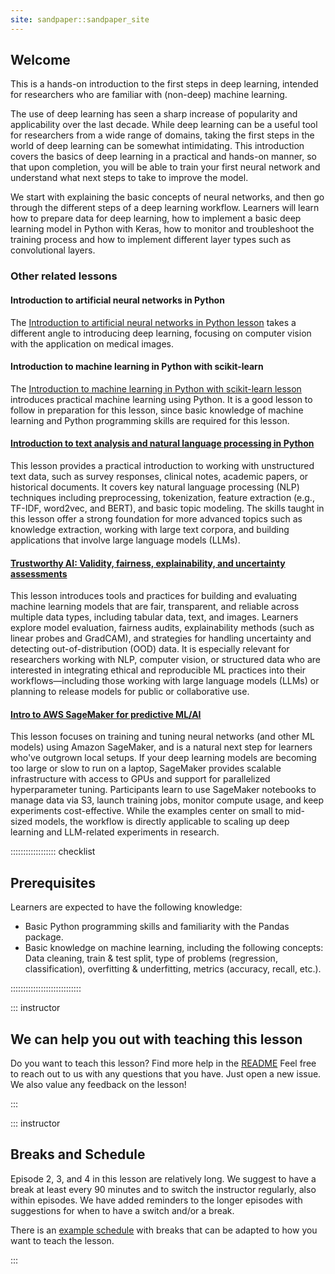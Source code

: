 ```yaml
---
site: sandpaper::sandpaper_site
---
```

## Welcome
This is a hands-on introduction to the first steps in deep learning, intended for researchers who are familiar with (non-deep) machine learning.

The use of deep learning has seen a sharp increase of popularity and applicability over the last decade. 
While deep learning can be a useful tool for researchers from a wide range of domains, 
taking the first steps in the world of deep learning can be somewhat intimidating. 
This introduction covers the basics of deep learning in a practical and hands-on manner, 
so that upon completion, you will be able to train your first neural network and understand what next steps to take to improve the model.

We start with explaining the basic concepts of neural networks, and then go through the different steps of a deep learning workflow. 
Learners will learn how to prepare data for deep learning, how to implement a basic deep learning model in Python with Keras, 
how to monitor and troubleshoot the training process and how to implement different layer types such as convolutional layers.

### Other related lessons
#### Introduction to artificial neural networks in Python
The [Introduction to artificial neural networks in Python lesson](https://carpentries-incubator.github.io/machine-learning-neural-python/)
takes a different angle to introducing deep learning, 
focusing on computer vision with the application on medical images.

#### Introduction to machine learning in Python with scikit-learn
The [Introduction to machine learning in Python with scikit-learn lesson](https://esciencecenter-digital-skills.github.io/scikit-learn-mooc/)
introduces practical machine learning using Python. It is a good lesson to follow in preparation for this lesson,
since basic knowledge of machine learning and Python programming skills are required for this lesson.

#### [Introduction to text analysis and natural language processing in Python](https://carpentries-incubator.github.io/python-text-analysis/index.html)  
This lesson provides a practical introduction to working with unstructured text data, such as survey responses, clinical notes, academic papers, or historical documents. It covers key natural language processing (NLP) techniques including preprocessing, tokenization, feature extraction (e.g., TF-IDF, word2vec, and BERT), and basic topic modeling. The skills taught in this lesson offer a strong foundation for more advanced topics such as knowledge extraction, working with large text corpora, and building applications that involve large language models (LLMs).

#### [Trustworthy AI: Validity, fairness, explainability, and uncertainty assessments](https://carpentries-incubator.github.io/fair-explainable-ml/index.html)  
This lesson introduces tools and practices for building and evaluating machine learning models that are fair, transparent, and reliable across multiple data types, including tabular data, text, and images. Learners explore model evaluation, fairness audits, explainability methods (such as linear probes and GradCAM), and strategies for handling uncertainty and detecting out-of-distribution (OOD) data. It is especially relevant for researchers working with NLP, computer vision, or structured data who are interested in integrating ethical and reproducible ML practices into their workflows—including those working with large language models (LLMs) or planning to release models for public or collaborative use.

#### [Intro to AWS SageMaker for predictive ML/AI](https://carpentries-incubator.github.io/ML_with_AWS_SageMaker/index.html)  
This lesson focuses on training and tuning neural networks (and other ML models) using Amazon SageMaker, and is a natural next step for learners who've outgrown local setups. If your deep learning models are becoming too large or slow to run on a laptop, SageMaker provides scalable infrastructure with access to GPUs and support for parallelized hyperparameter tuning. Participants learn to use SageMaker notebooks to manage data via S3, launch training jobs, monitor compute usage, and keep experiments cost-effective. While the examples center on small to mid-sized models, the workflow is directly applicable to scaling up deep learning and LLM-related experiments in research.

:::::::::::::::::: checklist

## Prerequisites
Learners are expected to have the following knowledge:

- Basic Python programming skills and familiarity with the Pandas package.
- Basic knowledge on machine learning, including the following concepts: Data cleaning, train & test split, type of problems (regression, classification), overfitting & underfitting, metrics (accuracy, recall, etc.).

::::::::::::::::::::::::::::

::: instructor

## We can help you out with teaching this lesson

Do you want to teach this lesson?
Find more help in the [README](https://github.com/carpentries-lab/deep-learning-intro?tab=readme-ov-file#teaching-this-lesson)
Feel free to reach out to us with any questions that you have.
Just open a new issue.
We also value any feedback on the lesson!

:::

::: instructor

## Breaks and Schedule

Episode 2, 3, and 4 in this lesson are relatively long.
We suggest to have a break at least every 90 minutes and to switch the instructor regularly, also within episodes.
We have added reminders to the longer episodes with suggestions for when to have a switch and/or a break.

There is an [example schedule](schedule.html) with breaks that can be adapted to how you want to teach the lesson.

:::
